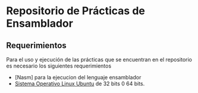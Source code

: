 Repositorio de Prácticas de Ensamblador
=============

## Requerimientos
Para el uso y ejecución de las prácticas que se encuentran en el repositorio es necesario los siguientes requerimientos
- [Nasm] para la ejecucion del lenguaje ensamblador
- [Sistema Operativo Linux Ubuntu](http://releases.ubuntu.com/16.04/ "Ubuntu") de 32 bits 0 64 bits.

